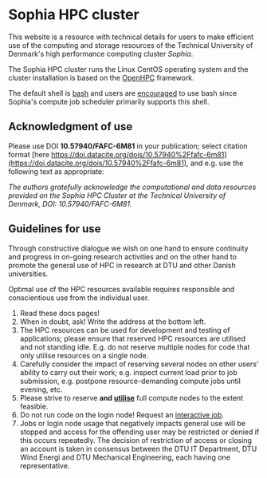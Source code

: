 # Sophia HPC cluster

This website is a resource with technical details for users to make efficient use of the computing and storage resources of the Technical University of Denmark's high performance computing cluster *Sophia*.

The Sophia HPC cluster runs the Linux CentOS operating system and the cluster
installation is based on the [OpenHPC](https://openhpc.community) framework.

The default shell is [bash](https://www.gnu.org/software/bash/) and
users are [encouraged](https://devhints.io/bash) to use bash 
since Sophia's compute job scheduler primarily supports this shell.

## Acknowledgment of use

Please use DOI **10.57940/FAFC-6M81** in your publication; select citation format [here https://doi.datacite.org/dois/10.57940%2Ffafc-6m81](https://doi.datacite.org/dois/10.57940%2Ffafc-6m81), and e.g. use the following text as appropriate:

*The authors gratefully acknowledge the computational and data resources provided on the Sophia HPC Cluster at the Technical University of Denmark, DOI: 10.57940/FAFC-6M81.*

## Guidelines for use

Through constructive dialogue we wish on one hand to ensure continuity and progress
in on-going research activities and on the other hand to promote
the general use of HPC in research at DTU and other Danish universities.

Optimal use of the HPC resources available requires responsible and conscientious use from the
individual user. 

  1. Read these docs pages! 
  2. When in doubt, ask! Write the address at the bottom left.
  3. The HPC resources can be used for development and testing of applications; please ensure that
reserved HPC resources are utilised and not standing idle. E.g. do not reserve multiple nodes for
code that only utilise resources on a single node.
  4. Carefully consider the impact of reserving several nodes on other users' ability to carry out their work;
e.g. inspect current load prior to job submission, e.g. postpone resource-demanding compute jobs until evening, etc.
  5. Please strive to reserve **and <u>utilise</u>** full compute nodes to the extent feasible.
  6. Do not run code on the login node! Request an [interactive job](https://dtu-sophia.github.io/docs/scheduler/#interactive-jobs).
  7. Jobs or login node usage that negatively impacts general use will be stopped and access for the offending
user may be restricted or denied if this occurs repeatedly. The decision of restriction of access or closing
an account is taken in consensus between the DTU IT Department, DTU Wind Energi and DTU Mechanical Engineering, each having one representative.

